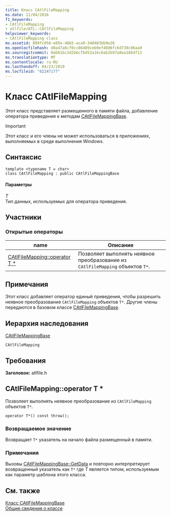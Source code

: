 ```yaml
---
title: Класс CAtlFileMapping
ms.date: 11/04/2016
f1_keywords:
- CAtlFileMapping
- atlfile/ATL::CAtlFileMapping
helpviewer_keywords:
- CAtlFileMapping class
ms.assetid: 899fc058-e05e-48b5-aca9-340403bb9e26
ms.openlocfilehash: d0a47a6cf0cc86409ceb9ef40d6fc6d738c86aa9
ms.sourcegitcommit: 0ab61bc3d2b6cfbd52a16c6ab2b97a8ea1864f12
ms.translationtype: MT
ms.contentlocale: ru-RU
ms.lasthandoff: 04/23/2019
ms.locfileid: "62247177"
---
```

# <a name="catlfilemapping-class"></a>Класс CAtlFileMapping

Этот класс представляет размещенного в памяти файла, добавление оператора приведения к методам [CAtlFileMappingBase](../../atl/reference/catlfilemappingbase-class.md).

> [!IMPORTANT]
>  Этот класс и его члены не может использоваться в приложениях, выполняемых в среде выполнения Windows.

## <a name="syntax"></a>Синтаксис

```
template <typename T = char>
class CAtlFileMapping : public CAtlFileMappingBase
```

#### <a name="parameters"></a>Параметры

*T*<br/>
Тип данных, используемых для оператора приведения.

## <a name="members"></a>Участники

### <a name="public-operators"></a>Открытые операторы

|name|Описание|
|----------|-----------------|
|[CAtlFileMapping::operator T *](#operator_t_star)|Позволяет выполнять неявное преобразование из `CAtlFileMapping` объектов `T*`.|

## <a name="remarks"></a>Примечания

Этот класс добавляет оператор единый приведения, чтобы разрешить неявное преобразование `CAtlFileMapping` объектов `T*`. Другие члены передаются в базовом классе [CAtlFileMappingBase](../../atl/reference/catlfilemappingbase-class.md).

## <a name="inheritance-hierarchy"></a>Иерархия наследования

[CAtlFileMappingBase](../../atl/reference/catlfilemappingbase-class.md)

`CAtlFileMapping`

## <a name="requirements"></a>Требования

**Заголовок:** atlfile.h

##  <a name="operator_t_star"></a>  CAtlFileMapping::operator T *

Позволяет выполнять неявное преобразование из `CAtlFileMapping` объектов `T*`.

```
operator T*() const throw();
```

### <a name="return-value"></a>Возвращаемое значение

Возвращает `T*` указатель на начало файла размещенный в памяти.

### <a name="remarks"></a>Примечания

Вызовы [CAtlFileMappingBase::GetData](../../atl/reference/catlfilemappingbase-class.md#getdata) и повторно интерпретирует возвращенный указатель как `T*` где *T* является типом, используемым как параметр шаблона этого класса.

## <a name="see-also"></a>См. также

[Класс CAtlFileMappingBase](../../atl/reference/catlfilemappingbase-class.md)<br/>
[Общие сведения о классе](../../atl/atl-class-overview.md)
